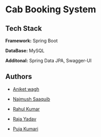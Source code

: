 # Cab Booking System


## Tech Stack

**Framework:** Spring Boot

**DataBase:** MySQL

**Additonal:** Spring Data JPA, Swagger-UI

## Authors

- [Aniket wagh](https://www.github.com/aniketw8)

- [Najmush Saaquib](https://www.github.com/najmushsaaquib)

- [Rahul Kumar](https://github.com/rahulraka)

- [Raja Yadav](https://www.github.com/RajaYadav00)

- [Puja Kumari](https://www.github.com/Puja983542)
